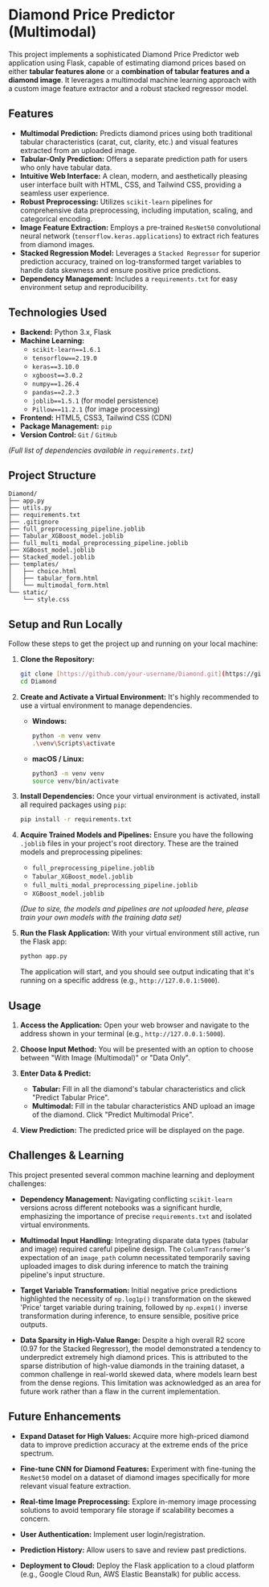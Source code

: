 # Diamond Price Predictor (Multimodal)

This project implements a sophisticated Diamond Price Predictor web application using Flask, capable of estimating diamond prices based on either **tabular features alone** or a **combination of tabular features and a diamond image**. It leverages a multimodal machine learning approach with a custom image feature extractor and a robust stacked regressor model.

## Features

* **Multimodal Prediction:** Predicts diamond prices using both traditional tabular characteristics (carat, cut, clarity, etc.) and visual features extracted from an uploaded image.
* **Tabular-Only Prediction:** Offers a separate prediction path for users who only have tabular data.
* **Intuitive Web Interface:** A clean, modern, and aesthetically pleasing user interface built with HTML, CSS, and Tailwind CSS, providing a seamless user experience.
* **Robust Preprocessing:** Utilizes `scikit-learn` pipelines for comprehensive data preprocessing, including imputation, scaling, and categorical encoding.
* **Image Feature Extraction:** Employs a pre-trained `ResNet50` convolutional neural network (`tensorflow.keras.applications`) to extract rich features from diamond images.
* **Stacked Regression Model:** Leverages a `Stacked Regressor` for superior prediction accuracy, trained on log-transformed target variables to handle data skewness and ensure positive price predictions.
* **Dependency Management:** Includes a `requirements.txt` for easy environment setup and reproducibility.

## Technologies Used

* **Backend:** Python 3.x, Flask
* **Machine Learning:**
    * `scikit-learn==1.6.1`
    * `tensorflow==2.19.0`
    * `keras==3.10.0`
    * `xgboost==3.0.2`
    * `numpy==1.26.4`
    * `pandas==2.2.3`
    * `joblib==1.5.1` (for model persistence)
    * `Pillow==11.2.1` (for image processing)
* **Frontend:** HTML5, CSS3, Tailwind CSS (CDN)
* **Package Management:** `pip`
* **Version Control:** `Git` / `GitHub`

*(Full list of dependencies available in `requirements.txt`)*

## Project Structure

```
Diamond/
├── app.py
├── utils.py
├── requirements.txt
├── .gitignore
├── full_preprocessing_pipeline.joblib
├── Tabular_XGBoost_model.joblib
├── full_multi_modal_preprocessing_pipeline.joblib
├── XGBoost_model.joblib
├── Stacked_model.joblib
├── templates/
│   ├── choice.html
│   ├── tabular_form.html
│   └── multimodal_form.html
└── static/
    └── style.css
```
## Setup and Run Locally

Follow these steps to get the project up and running on your local machine:

1.  **Clone the Repository:**
    ```bash
    git clone [https://github.com/your-username/Diamond.git](https://github.com/your-username/Diamond.git) # Replace with your repo URL
    cd Diamond
    ```

2.  **Create and Activate a Virtual Environment:**
    It's highly recommended to use a virtual environment to manage dependencies.
    * **Windows:**
        ```bash
        python -m venv venv
        .\venv\Scripts\activate
        ```
    * **macOS / Linux:**
        ```bash
        python3 -m venv venv
        source venv/bin/activate
        ```

3.  **Install Dependencies:**
    Once your virtual environment is activated, install all required packages using `pip`:
    ```bash
    pip install -r requirements.txt
    ```

4.  **Acquire Trained Models and Pipelines:**
    Ensure you have the following `.joblib` files in your project's root directory. These are the trained models and preprocessing pipelines:
    * `full_preprocessing_pipeline.joblib`
    * `Tabular_XGBoost_model.joblib`
    * `full_multi_modal_preprocessing_pipeline.joblib`
    * `XGBoost_model.joblib`

    *(Due to size, the models and pipelines are not uploaded here, please train your own models with the training data set)*

5.  **Run the Flask Application:**
    With your virtual environment still active, run the Flask app:
    ```bash
    python app.py
    ```
    The application will start, and you should see output indicating that it's running on a specific address (e.g., `http://127.0.0.1:5000`).

## Usage

1.  **Access the Application:** Open your web browser and navigate to the address shown in your terminal (e.g., `http://127.0.0.1:5000`).

2.  **Choose Input Method:** You will be presented with an option to choose between "With Image (Multimodal)" or "Data Only".

3.  **Enter Data & Predict:**
    * **Tabular:** Fill in all the diamond's tabular characteristics and click "Predict Tabular Price".
    * **Multimodal:** Fill in the tabular characteristics AND upload an image of the diamond. Click "Predict Multimodal Price".

4.  **View Prediction:** The predicted price will be displayed on the page.

## Challenges & Learning

This project presented several common machine learning and deployment challenges:

* **Dependency Management:** Navigating conflicting `scikit-learn` versions across different notebooks was a significant hurdle, emphasizing the importance of precise `requirements.txt` and isolated virtual environments.

* **Multimodal Input Handling:** Integrating disparate data types (tabular and image) required careful pipeline design. The `ColumnTransformer`'s expectation of an `image_path` column necessitated temporarily saving uploaded images to disk during inference to match the training pipeline's input structure.

* **Target Variable Transformation:** Initial negative price predictions highlighted the necessity of `np.log1p()` transformation on the skewed 'Price' target variable during training, followed by `np.expm1()` inverse transformation during inference, to ensure sensible, positive price outputs.

* **Data Sparsity in High-Value Range:** Despite a high overall R2 score (0.97 for the Stacked Regressor), the model demonstrated a tendency to underpredict extremely high diamond prices. This is attributed to the sparse distribution of high-value diamonds in the training dataset, a common challenge in real-world skewed data, where models learn best from the dense regions. This limitation was acknowledged as an area for future work rather than a flaw in the current implementation.

## Future Enhancements

* **Expand Dataset for High Values:** Acquire more high-priced diamond data to improve prediction accuracy at the extreme ends of the price spectrum.

* **Fine-tune CNN for Diamond Features:** Experiment with fine-tuning the `ResNet50` model on a dataset of diamond images specifically for more relevant visual feature extraction.

* **Real-time Image Preprocessing:** Explore in-memory image processing solutions to avoid temporary file storage if scalability becomes a concern.

* **User Authentication:** Implement user login/registration.

* **Prediction History:** Allow users to save and review past predictions.

* **Deployment to Cloud:** Deploy the Flask application to a cloud platform (e.g., Google Cloud Run, AWS Elastic Beanstalk) for public access.



